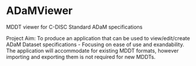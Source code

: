 # ADaMViewer
MDDT viewer for C-DISC Standard ADaM specifications

Project Aim:
To produce an application that can be used to view/edit/create ADaM Dataset specifications - Focusing on ease of use and exandability. The application will accommodate for existing MDDT formats, however importing and exporting them is not required for new MDDTs.
